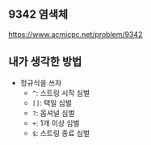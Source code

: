 ## 9342 염색체

<https://www.acmicpc.net/problem/9342>

## 내가 생각한 방법

- 정규식을 쓰자
  - `^`: 스트링 시작 심벌
  - `[]`: 택일 심벌
  - `?`: 옵셔널 심벌
  - `+`: 1개 이상 심벌
  - `$`: 스트링 종료 심벌
